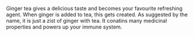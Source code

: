 Ginger tea gives a delicious taste and becomes your favourite refreshing agent. When ginger is added to tea, this gets created. As suggested by the name, it is just a zist of ginger with tea. It conatins many medicinal properties and powers up your immune system.